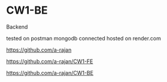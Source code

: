 # CW1-BE
 Backend

 tested on postman
 mongodb connected
 hosted on render.com 

https://github.com/a-rajan

https://github.com/a-rajan/CW1-FE

https://github.com/a-rajan/CW1-BE